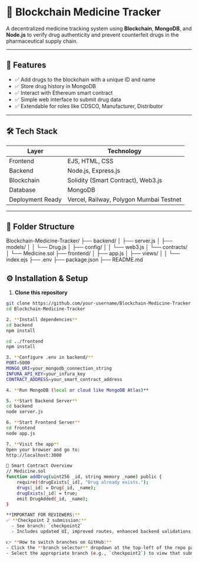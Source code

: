 # 🧪 Blockchain Medicine Tracker

A decentralized medicine tracking system using **Blockchain**, **MongoDB**, and **Node.js** to verify drug authenticity and prevent counterfeit drugs in the pharmaceutical supply chain.

---

## 🚀 Features

- ✅ Add drugs to the blockchain with a unique ID and name
- ✅ Store drug history in MongoDB
- ✅ Interact with Ethereum smart contract
- ✅ Simple web interface to submit drug data
- ✅ Extendable for roles like CDSCO, Manufacturer, Distributor

---

## 🛠️ Tech Stack

| Layer           | Technology              |
|----------------|--------------------------|
| Frontend        | EJS, HTML, CSS           |
| Backend         | Node.js, Express.js      |
| Blockchain      | Solidity (Smart Contract), Web3.js |
| Database        | MongoDB                  |
| Deployment Ready | Vercel, Railway, Polygon Mumbai Testnet |

---

## 📂 Folder Structure
Blockchain-Medicine-Tracker/
├── backend/
│ ├── server.js
│ ├── models/
│ │ └── Drug.js
│ ├── config/
│ │ └── web3.js
│ └── contracts/
│ └── Medicine.sol
├── frontend/
│ ├── app.js
│ ├── views/
│ │ └── index.ejs
├── .env
├── package.json
├── README.md

## ⚙️ Installation & Setup

1. **Clone this repository**
```bash
git clone https://github.com/your-username/Blockchain-Medicine-Tracker.git
cd Blockchain-Medicine-Tracker

2. **Install dependencies**
cd backend
npm install

cd ../frontend
npm install

3. **Configure .env in backend/**
PORT=5000
MONGO_URI=your_mongodb_connection_string
INFURA_API_KEY=your_infura_key
CONTRACT_ADDRESS=your_smart_contract_address

4. **Run MongoDB (local or cloud like MongoDB Atlas)**

5. **Start Backend Server**
cd backend
node server.js

6. **Start Frontend Server**
cd frontend
node app.js

7. **Visit the app**
Open your browser and go to:
http://localhost:3000

🔗 Smart Contract Overview
// Medicine.sol
function addDrug(uint256 _id, string memory _name) public {
    require(!drugExists[_id], "Drug already exists.");
    drugs[_id] = Drug(_id, _name);
    drugExists[_id] = true;
    emit DrugAdded(_id, _name);
}

**IMPORTANT FOR REVIEWERS:**
✅ **Checkpoint 2 submission:**  
  - See branch: `checkpoint2`
  - Includes updated UI, improved routes, enhanced backend validations, better smart contract interaction, and more detailed supply chain role preparation

👉 **How to switch branches on GitHub:**  
- Click the **branch selector** dropdown at the top-left of the repo page.  
- Select the appropriate branch (e.g., `checkpoint2`) to view that submission.


